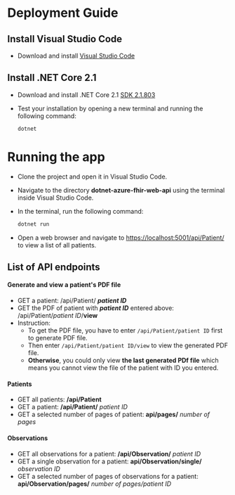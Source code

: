 # Deployment Guide

## Install Visual Studio Code

- Download and install [Visual Studio Code](https://code.visualstudio.com/)

## Install .NET Core 2.1

- Download and install .NET Core 2.1 [SDK 2.1.803](https://dotnet.microsoft.com/download/dotnet-core/2.1)
- Test your installation by opening a new terminal and running the following command:

    ```bash
    dotnet
    ```

# Running the app

- Clone the project and open it in Visual Studio Code.
- Navigate to the directory **dotnet-azure-fhir-web-api** using the terminal inside Visual Studio Code.
- In the terminal, run the following command:

    ```bash
    dotnet run
    ```
- Open a web browser and navigate to [https://localhost:5001/api/Patient/](https://localhost:5001/api/Patient/) to view a list of all patients.


## List of API endpoints

#### Generate and view a patient's PDF file

- GET a patient: /api/Patient/ ***patient ID***
- GET the PDF of patient with ***patient ID*** entered above: /api/Patient/*patient ID*/**view**
- Instruction: 
	- To get the PDF file, you have to enter `/api/Patient/patient ID` first to generate PDF file.
	- Then enter `/api/Patient/patient ID/view` to view the generated PDF file.
	- **Otherwise**, you could only view **the last generated PDf file** which means you cannot view the file of the patient with ID you entered. 

#### Patients

- GET all patients: **/api/Patient**
- GET a patient: **/api/Patient/** *patient ID*
- GET a selected number of pages of patient: **api/pages/** *number of pages*


#### Observations

- GET all observations for a patient: **/api/Observation/** *patient ID*
- GET a single observation for a patient: **api/Observation/single/** *observation ID*
- GET a selected number of pages of observations for a patient: **api/Observation/pages/** *number of pages/patient ID*
